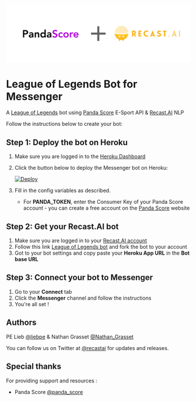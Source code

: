 [logo]: /assets/inline.png "Panda Score + Recast.AI"
![alt text][logo]

# League of Legends Bot for Messenger

A [League of Legends](https://leagueoflegends.com/en/) bot using [Panda Score](https://pandascore.co) E-Sport API & [Recast.AI](https://recast.ai) NLP

Follow the instructions below to create your bot:

## Step 1: Deploy the bot on Heroku

1. Make sure you are logged in to the [Heroku Dashboard](https://dashboard.heroku.com/)
1. Click the button below to deploy the Messenger bot on Heroku:

    [![Deploy](https://www.herokucdn.com/deploy/button.png)](https://heroku.com/deploy)

1. Fill in the config variables as described.
    - For **PANDA_TOKEN**, enter the Consumer Key of your Panda Score account - you can create a free account on the [Panda Score](https://pandascore.co) website

## Step 2: Get your Recast.AI bot

1. Make sure you are logged in to your [Recast.AI account](https://recast.ai/)
1. Follow this link [League of Legends bot](https://recast.ai/pe/league-of-legends-bot/) and fork the bot to your account
1. Got to your bot settings and copy paste your **Heroku App URL** in the **Bot base URL**

## Step 3: Connect your bot to Messenger

1. Go to your **Connect** tab
1. Click the **Messenger** channel and follow the instructions
1. You're all set !

## Authors

PE Lieb [@liebpe](https://twitter.com/liebpe) & Nathan Grasset [@Nathan_Grasset]( https://twitter.com/Nathan_Grasset)

You can follow us on Twitter at [@recastai](https://twitter.com/recastai) for updates and releases.

## Special thanks

For providing support and resources :
- Panda Score [@panda_score](https://twitter.com/panda_score)
